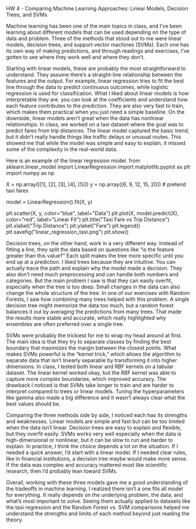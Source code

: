 HW 4 - Comparing Machine Learning Approaches: Linear Models, Decision Trees, and SVMs

Machine learning has been one of the main topics in class, and I’ve been learning about different models that can be used depending on the type of data and problem. Three of the methods that stood out to me were linear models, decision trees, and support vector machines (SVMs). Each one has its own way of making predictions, and through readings and exercises, I’ve gotten to see where they work well and where they don’t.

Starting with linear models, these are probably the most straightforward to understand. They assume there’s a straight-line relationship between the features and the output. For example, linear regression tries to fit the best line through the data to predict continuous outcomes, while logistic regression is used for classification. What I liked about linear models is how interpretable they are. you can look at the coefficients and understand how each feature contributes to the prediction. They are also very fast to train, which makes them practical when you just need a simple baseline. On the downside, linear models aren’t great when the data has nonlinear relationships. In class, we worked on a taxi dataset where the goal was to predict fares from trip distances. The linear model captured the basic trend, but it didn’t really handle things like traffic delays or unusual routes. This showed me that while the model was simple and easy to explain, it missed some of the complexity in the real-world data.

Here is an example of the linear regression model.
from sklearn.linear_model import LinearRegression
import matplotlib.pyplot as plt
import numpy as np

X = np.array([[1], [2], [3], [4], [5]])
y = np.array([6, 9, 12, 15, 20])  # pretend taxi fares

model = LinearRegression().fit(X, y)

plt.scatter(X, y, color="blue", label="Data")
plt.plot(X, model.predict(X), color="red", label="Linear Fit")
plt.title("Taxi Fare vs Trip Distance")
plt.xlabel("Trip Distance")
plt.ylabel("Fare")
plt.legend()
plt.savefig("linear_regression_taxi.png")
plt.show()



Decision trees, on the other hand, work in a very different way. Instead of fitting a line, they split the data based on questions like “is the feature greater than this value?” Each split makes the tree more specific until you end up at a prediction. I liked trees because they are intuitive. You can actually trace the path and explain why the model made a decision. They also don’t need much preprocessing and can handle both numbers and categories. But the main problem I saw is that they can easily overfit, especially when the tree is too deep. Small changes in the data can also change the whole structure of the tree. In one of our exercises with Random Forests, I saw how combining many trees helped with this problem. A single decision tree might memorize the data too much, but a random forest balances it out by averaging the predictions from many trees. That made the results more stable and accurate, which really highlighted why ensembles are often preferred over a single tree.

SVMs were probably the trickiest for me to wrap my head around at first. The main idea is that they try to separate classes by finding the best boundary that maximizes the margin between the closest points. What makes SVMs powerful is the “kernel trick,” which allows the algorithm to separate data that isn’t linearly separable by transforming it into higher dimensions. In class, I tested both linear and RBF kernels on a tabular dataset. The linear kernel worked okay, but the RBF kernel was able to capture more complex boundaries, which improved accuracy. The drawback I noticed is that SVMs take longer to train and are harder to interpret compared to trees or linear models. Tuning the hyperparameters like gamma also made a big difference and it wasn’t always clear what the best values should be.

Comparing the three methods side by side, I noticed each has its strengths and weaknesses. Linear models are simple and fast but can be too limited when the data isn’t linear. Decision trees are easy to explain and flexible, but they overfit easily. SVMs works very well especially when the data is high-dimensional or nonlinear, but it can be slow to run and harder to explain. In practice, I think the choice depends a lot on the situation. If I needed a quick answer, I’d start with a linear model. If I needed clear rules, like in financial institutions, a decision tree maybe would make more sense. If the data was complex and accuracy mattered most like scientific research, then I’d probably lean toward SVMs.

Overall, working with these three models gave me a good understanding of the tradeoffs in machine learning. I realized there isn’t a one fits all model for everything. It really depends on the underlying problem, the data, and what’s most important to solve. Seeing them actually applied to datasets like the taxi regression and the Random Forest vs. SVM comparisons helped me understand the strengths and limits of each method beyond just reading the theory.


